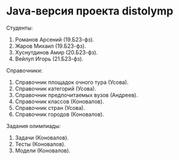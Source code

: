 # Java-версия проекта distolymp

Студенты:
1. Романов Арсений (19.Б23-фз).
2. Жаров Михаил (19.Б23-фз).
3. Хуснутдинов Амир (20.Б23-фз).
4. Вейлуп Игорь (21.Б23-фз).

Справочники:
1. Справочник площадок очного тура (Усова).
2. Справочник категорий (Усова).
3. Справочник предпочитаемых вузов (Андреев).
4. Справочник классов (Коновалов).
5. Справочник стран (Усова).
6. Справочник городов (Коновалов).

Задания олимпиады:
1. Задачи (Коновалов).
2. Тесты (Коновалов).
3. Модели (Коновалов).

